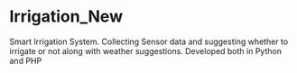 # Irrigation_New
Smart Irrigation System. Collecting Sensor data and suggesting whether to irrigate or not along with weather suggestions.
Developed both in Python and PHP
